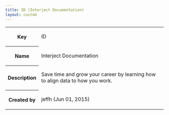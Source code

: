 ```yaml
---
title: ID (Interject Documentation)
layout: custom
---
```

<table>  
<tr>  
<th>

Key 
</th>  
<td>

ID 
</td> </tr>  
<tr>  
<th>

Name 
</th>  
<td>

Interject Documentation 
</td> </tr>  
<tr>  
<th>

Description 
</th>  
<td>

Save time and grow your career by learning how to align data to how you work. 
</td> </tr>  
<tr>  
<th>

Created by 
</th>  
<td>

jeffh (Jun 01, 2015) 
</td> </tr> </table>
